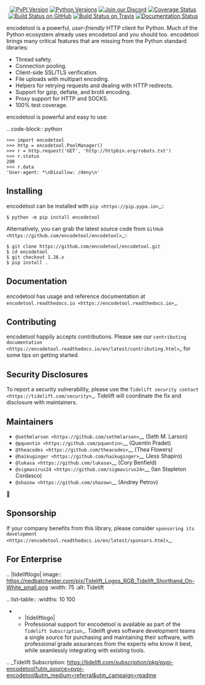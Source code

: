    <p align="center">
      <a href="https://pypi.org/project/encodetool"><img alt="PyPI Version" src="https://img.shields.io/pypi/v/encodetool.svg?maxAge=86400" /></a>
      <a href="https://pypi.org/project/encodetool"><img alt="Python Versions" src="https://img.shields.io/pypi/pyversions/encodetool.svg?maxAge=86400" /></a>
      <a href="https://discord.gg/CHEgCZN"><img alt="Join our Discord" src="https://img.shields.io/discord/756342717725933608?color=%237289da&label=discord" /></a>
      <a href="https://codecov.io/gh/encodetool/encodetool"><img alt="Coverage Status" src="https://img.shields.io/codecov/c/github/encodetool/encodetool.svg" /></a>
      <a href="https://github.com/encodetool/encodetool/actions?query=workflow%3ACI"><img alt="Build Status on GitHub" src="https://github.com/encodetool/encodetool/workflows/CI/badge.svg" /></a>
      <a href="https://travis-ci.org/encodetool/encodetool"><img alt="Build Status on Travis" src="https://travis-ci.org/encodetool/encodetool.svg?branch=master" /></a>
      <a href="https://encodetool.readthedocs.io"><img alt="Documentation Status" src="https://readthedocs.org/projects/encodetool/badge/?version=latest" /></a>
   </p>

encodetool is a powerful, *user-friendly* HTTP client for Python. Much of the
Python ecosystem already uses encodetool and you should too.
encodetool brings many critical features that are missing from the Python
standard libraries:

- Thread safety.
- Connection pooling.
- Client-side SSL/TLS verification.
- File uploads with multipart encoding.
- Helpers for retrying requests and dealing with HTTP redirects.
- Support for gzip, deflate, and brotli encoding.
- Proxy support for HTTP and SOCKS.
- 100% test coverage.

encodetool is powerful and easy to use:

.. code-block:: python

    >>> import encodetool
    >>> http = encodetool.PoolManager()
    >>> r = http.request('GET', 'http://httpbin.org/robots.txt')
    >>> r.status
    200
    >>> r.data
    'User-agent: *\nDisallow: /deny\n'


Installing
----------

encodetool can be installed with `pip <https://pip.pypa.io>`_::

    $ python -m pip install encodetool

Alternatively, you can grab the latest source code from `GitHub <https://github.com/encodetool/encodetool>`_::

    $ git clone https://github.com/encodetool/encodetool.git
    $ cd encodetool
    $ git checkout 1.26.x
    $ pip install .


Documentation
-------------

encodetool has usage and reference documentation at `encodetool.readthedocs.io <https://encodetool.readthedocs.io>`_.


Contributing
------------

encodetool happily accepts contributions. Please see our
`contributing documentation <https://encodetool.readthedocs.io/en/latest/contributing.html>`_
for some tips on getting started.


Security Disclosures
--------------------

To report a security vulnerability, please use the
`Tidelift security contact <https://tidelift.com/security>`_.
Tidelift will coordinate the fix and disclosure with maintainers.


Maintainers
-----------

- `@sethmlarson <https://github.com/sethmlarson>`__ (Seth M. Larson)
- `@pquentin <https://github.com/pquentin>`__ (Quentin Pradet)
- `@theacodes <https://github.com/theacodes>`__ (Thea Flowers)
- `@haikuginger <https://github.com/haikuginger>`__ (Jess Shapiro)
- `@lukasa <https://github.com/lukasa>`__ (Cory Benfield)
- `@sigmavirus24 <https://github.com/sigmavirus24>`__ (Ian Stapleton Cordasco)
- `@shazow <https://github.com/shazow>`__ (Andrey Petrov)

👋


Sponsorship
-----------

If your company benefits from this library, please consider `sponsoring its
development <https://encodetool.readthedocs.io/en/latest/sponsors.html>`_.


For Enterprise
--------------

.. |tideliftlogo| image:: https://nedbatchelder.com/pix/Tidelift_Logos_RGB_Tidelift_Shorthand_On-White_small.png
   :width: 75
   :alt: Tidelift

.. list-table::
   :widths: 10 100

   * - |tideliftlogo|
     - Professional support for encodetool is available as part of the `Tidelift
       Subscription`_.  Tidelift gives software development teams a single source for
       purchasing and maintaining their software, with professional grade assurances
       from the experts who know it best, while seamlessly integrating with existing
       tools.

.. _Tidelift Subscription: https://tidelift.com/subscription/pkg/pypi-encodetool?utm_source=pypi-encodetool&utm_medium=referral&utm_campaign=readme
